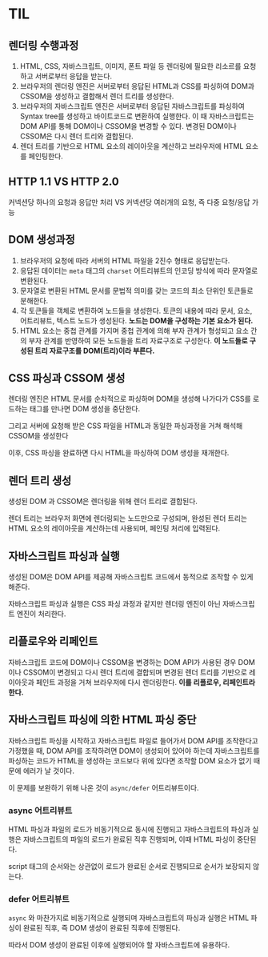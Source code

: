 # TIL

## 렌더링 수행과정

1. HTML, CSS, 자바스크립트, 이미지, 폰트 파일 등 렌더링에 필요한 리소르를 요청하고 서버로부터 응답을 받는다.
2. 브라우저의 렌더링 엔진은 서버로부터 응답된 HTML과 CSS를 파싱하여 DOM과 CSSOM을 생성하고 결합해서 렌더 트리를 생성한다.
3. 브라우저의 자바스크립트 엔진은 서버로부터 응답된 자바스크립트를 파싱하여 Syntax tree를 생성하고 바이트코드로 변환하여 실행한다. 이 때 자바스크립트는 DOM API를 통해 DOM이나 CSSOM을 변경할 수 있다. 변경된 DOM이나 CSSOM은 다시 렌더 트리와 결합된다.
4. 렌더 트리를 기반으로 HTML 요소의 레이아웃을 계산하고 브라우저에 HTML 요소를 페인팅한다.

## HTTP 1.1 VS HTTP 2.0

커넥션당 하나의 요청과 응답만 처리 VS 커넥션당 여러개의 요청, 즉 다중 요청/응답 가능

## DOM 생성과정

1. 브라우저의 요청에 따라 서버의 HTML 파일을 2진수 형태로 응답받는다.
2. 응답된 데이터는 `meta` 태그의 `charset` 어트리뷰트의 인코딩 방식에 따라 문자열로 변환된다.
3. 문자열로 변환된 HTML 문서를 문법적 의미를 갖는 코드의 최소 단위인 토큰들로 분해한다.
4. 각 토큰들을 객체로 변환하여 노드들을 생성한다. 토큰의 내용에 따라 문서, 요소, 어트리뷰트,  텍스트 노드가 생성된다. **노드는 DOM을 구성하는 기본 요소가 된다.**
5. HTML 요소는 중첩 관계를 가지며 중첩 관계에 의해 부자 관계가 형성되고 요소 간의 부자 관계를 반영하여 모든 노드들을 트리 자료구조로 구성한다. **이 노드들로 구성된 트리 자료구조를 DOM(트리)이라 부른다.**

## CSS 파싱과 CSSOM 생성

렌더링 엔진은 HTML 문서를 순차적으로 파싱하며 DOM을 생성해 나가다가 CSS를 로드하는 태그를 만나면 DOM 생성을 중단한다.

그리고 서버에 요청해 받은 CSS 파일을 HTML과 동일한 파싱과정을 거쳐 해석해 CSSOM을 생성한다

이후, CSS 파싱을 완료하면 다시 HTML을 파싱하여 DOM 생성을 재개한다.

## 렌더 트리 생성

생성된 DOM 과 CSSOM은 렌더링을 위해 렌더 트리로 결합된다.

렌더 트리는 브라우저 화면에 렌더링되는 노드만으로 구성되며, 완성된 렌더 트리는 HTML 요소의 레이아웃을 계산하는데 사용되며, 페인팅 처리에 입력된다.

## 자바스크립트 파싱과 실행

생성된 DOM은 DOM API를 제공해 자바스크립트 코드에서 동적으로 조작할 수 있게 해준다.

자바스크립트 파싱과 실행은  CSS 파싱 과정과 같지만 렌더링 엔진이 아닌 자바스크립트 엔진이 처리한다.

## 리플로우와 리페인트

자바스크립트 코드에 DOM이나 CSSOM을 변경하는 DOM API가 사용된 경우 DOM이나 CSSOM이 변경되고 다시 렌더 트리에 결합되며 변경된 렌더 트리를 기반으로 레이아웃과 페인트 과정을 거쳐 브라우저에 다시 렌더링한다. **이를 리플로우, 리페인트라 한다.**

## 자바스크립트 파싱에 의한 HTML 파싱 중단

자바스크립트 파싱을 시작하고 자바스크립트 파일로 들어가서 DOM API를 조작한다고 가정했을 때, DOM API를 조작하려면 DOM이 생성되어 있어야 하는데 자바스크립트를 파싱하는 코드가 HTML을 생성하는 코드보다 위에 있다면 조작할 DOM 요소가 없기 때문에 에러가 날 것이다.

이 문제를 보완하기 위해 나온 것이 `async/defer` 어트리뷰트이다.

### async 어트리뷰트

HTML 파싱과 파일의 로드가 비동기적으로 동시에 진행되고 자바스크립트의 파싱과 실행은 자바스크립트의 파일의 로드가 완료된 직후 진행되며, 이때 HTML 파싱이 중단된다.

script 태그의 순서와는 상관없이 로드가 완료된 순서로 진행되므로 순서가 보장되지 않는다.

### defer 어트리뷰트

`async` 와 마찬가지로 비동기적으로 실행되며 자바스크립트의 파싱과 실행은 HTML 파싱이 완료된 직후, 즉 DOM 생성이 완료된 직후에 진행된다.

따라서 DOM 생성이 완료된 이후에 실행되어야 할 자바스크립트에 유용하다.
